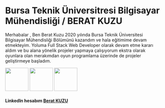 # Bursa Teknik Üniversitresi Bilgisayar Mühendisliği / BERAT KUZU

Merhabalar , Ben Berat Kuzu 2020 yılında Bursa Teknik Üniversitesi Bilgisayar Mühendisliği Bölümünü kazandım ve hala eğitimime devam etmekteyim.
Yoluma Full Stack Web Developer olarak devam etme kararı aldım ve bu alana yönelik projeler yapmaya çalışıyorum ekstra olarak oyunlara olan merakımdan oyun programlama üzerinde de projeler geliştirmeye başladım. 




<img src="https://cdn-icons-png.flaticon.com/512/6132/6132221.png" width="75"> <img src="https://cdn-icons-png.flaticon.com/512/5968/5968292.png" width="75"> <img src="https://cdn-icons-png.flaticon.com/512/921/921594.png" width="75"> 

#### LinkedIn hesabım [Berat KUZU]
[Berat KUZU]:https://www.linkedin.com/in/berat-kuzu-a57a71197/
